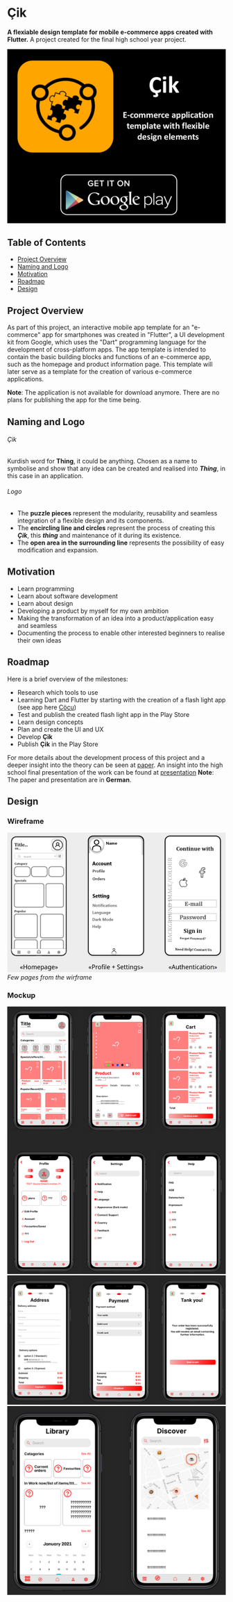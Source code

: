 # Çik

**A flexiable design template for mobile e-commerce apps created with Flutter.**
A project created for the final high school year project.

![Alt text](design/cik.png)


## Table of Contents

- [Project Overview](#projectoverview)
- [Naming and Logo](#naming-and-logo)
- [Motivation](#motivation)
- [Roadmap](#roadmap)
- [Design](#design)

## Project Overview

As part of this project, an interactive mobile app template for an "e-commerce" app for smartphones was created in "Flutter", a UI development kit from Google, which uses the "Dart" programming language for the development of cross-platform apps.
The app template is intended to contain the basic building blocks and functions of an e-commerce app, such as the homepage and product information page. This template will later serve as a template for the creation of various e-commerce applications.

**Note**: The application is not available for download anymore. There are no plans for publishing the app for the time being.

## Naming and Logo
###### Çik
Kurdish word for **Thing**, it could be anything. Chosen as a name to symbolise and show that any idea can be created and realised into ***Thing***, in this case in an application.

###### Logo
- The **puzzle pieces** represent the modularity, reusability and seamless integration of a flexible design and its components. 
- The **encircling line and circles** represent the process of creating this ***Çik***, this ***thing*** and maintenance of it during its existence.
- The **open area in the surrounding line** represents the possibility of easy modification and expansion.


## Motivation

- Learn programming
- Learn about software development
- Learn about design 
- Developing a product by myself for my own ambition
- Making the transformation of an idea into a product/application easy and seamless
- Documenting the process to enable other interested beginners to realise their own ideas


## Roadmap
Here is a brief overview of the milestones:
- Research which tools to use
- Learning Dart and Flutter by starting with the creation of a flash light app (see app here [Cöcu](https://github.com/Leyiztokvan/coecu_app))
- Test and publish the created flash light app in the Play Store
- Learn design concepts 
- Plan and create the UI and UX
- Develop **Çik**
- Publish **Çik** in the Play Store

For more details about the development process of this project and a deeper insight into the theory can be seen at [paper](high_school/paper.pdf).
An insight into the high school final presentation of the work can be found at [presentation](high_school/presentation.pdf)
**Note**: The paper and presentation are in **German**. 


## Design 
### Wireframe
![Alt text](design/wireframe.png)
*Few pages from the wirframe*

### Mockup
![Alt text](design/mockup_1.png)
![Alt text](design/mockup_2.png)
![Alt text](design/mockup_3.png)


